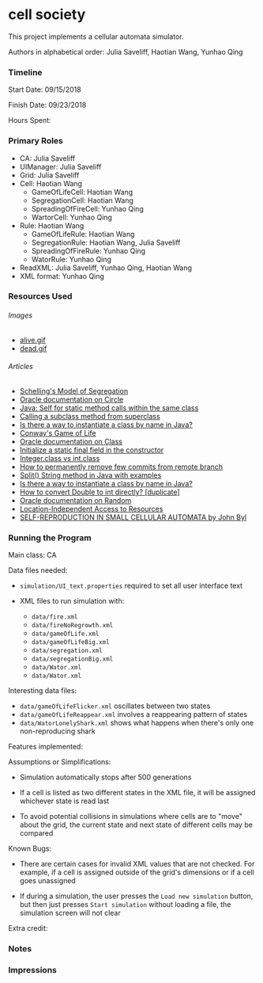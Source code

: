 cell society
====

This project implements a cellular automata simulator.

Authors in alphabetical order: Julia Saveliff, Haotian Wang, Yunhao Qing

### Timeline

Start Date: 09/15/2018

Finish Date: 09/23/2018

Hours Spent:

### Primary Roles
* CA: Julia Saveliff
* UIManager: Julia Saveliff
* Grid: Julia Saveliff
* Cell: Haotian Wang
    * GameOfLifeCell: Haotian Wang
    * SegregationCell: Haotian Wang
    * SpreadingOfFireCell: Yunhao Qing
    * WartorCell: Yunhao Qing
* Rule: Haotian Wang
    * GameOfLifeRule: Haotian Wang
    * SegregationRule: Haotian Wang, Julia Saveliff
    * SpreadingOfFireRule: Yunhao Qing
    * WatorRule: Yunhao Qing
* ReadXML: Julia Saveliff, Yunhao Qing, Haotian Wang
* XML format: Yunhao Qing

### Resources Used

###### Images
* [alive.gif](https://commons.wikimedia.org/wiki/File:Solid_white.png)
* [dead.gif](https://commons.wikimedia.org/wiki/File:Solid_black.png)

###### Articles
* [Schelling's Model of Segregation
](http://nifty.stanford.edu/2014/mccown-schelling-model-segregation/)
* [Oracle documentation on Circle](https://docs.oracle.com/javase/8/javafx/api/javafx/scene/shape/Circle.html)
* [Java: Self for static method calls within the same class](https://stackoverflow.com/questions/22700944/java-self-for-static-method-calls-within-the-same-class)
* [Calling a subclass method from superclass](https://stackoverflow.com/questions/10021603/calling-a-subclass-method-from-superclass)
* [Is there a way to instantiate a class by name in Java?](https://stackoverflow.com/questions/9886266/is-there-a-way-to-instantiate-a-class-by-name-in-java)
* [Conway's Game of Life](https://en.wikipedia.org/wiki/Conway's_Game_of_Life#Rules)
* [Oracle documentation on Class](https://docs.oracle.com/javase/7/docs/api/java/lang/Class.html#getConstructor(java.lang.Class...))
* [Initialize a static final field in the constructor](https://stackoverflow.com/questions/5093744/initialize-a-static-final-field-in-the-constructor)
* [Integer.class vs int.class
](https://l.messenger.com/l.php?u=https%3A%2F%2Fstackoverflow.com%2Fquestions%2F22470985%2Finteger-class-vs-int-class&h=AT0oxh3T6S7cgm3CMzhRzM-bvukfJYa5z3dXlGkvSAJkB-cd-ucubCPXM4pLevC69Rc95Srq_DW-I0h1FdTZsHNwYd470REraRFeRU-z1YK_47OpJFGXvmkI6ulIDw)
* [How to permanently remove few commits from remote branch
](https://stackoverflow.com/questions/3293531/how-to-permanently-remove-few-commits-from-remote-branch)
* [Split() String method in Java with examples
](https://www.geeksforgeeks.org/split-string-java-examples/)
* [Is there a way to instantiate a class by name in Java?
](https://stackoverflow.com/questions/9886266/is-there-a-way-to-instantiate-a-class-by-name-in-java)
* [How to convert Double to int directly? [duplicate]
](https://stackoverflow.com/questions/5404149/how-to-convert-double-to-int-directly)
* [Oracle documentation on Random](https://docs.oracle.com/javase/7/docs/api/java/util/Random.html)
* [Location-Independent Access to Resources
](https://docs.oracle.com/javase/8/docs/technotes/guides/lang/resources.html)
* [SELF-REPRODUCTION IN SMALL CELLULAR AUTOMATA by John Byl](https://ac.els-cdn.com/016727898990242X/1-s2.0-016727898990242X-main.pdf?_tid=a8f00ee7-a6d2-49e6-94d9-e931442d8a5c&acdnat=1538317272_1705cdc2dd3eb1e5a0f714e843978538)


### Running the Program

Main class: CA

Data files needed: 

* `simulation/UI_text.properties` required to set all user interface text

* XML files to run simulation with:

    * `data/fire.xml`
    * `data/fireNoRegrowth.xml`
    * `data/gameOfLife.xml`
    * `data/gameOfLifeBig.xml`
    * `data/segregation.xml`
    * `data/segregationBig.xml`
    * `data/Wator.xml`
    * `data/Wator.xml`

Interesting data files:

* `data/gameOfLifeFlicker.xml` oscillates between two states
* `data/gameOfLifeReappear.xml` involves a reappearing pattern of states
* `data/WatorLonelyShark.xml` shows what happens when there's only one non-reproducing shark

Features implemented:

Assumptions or Simplifications:

* Simulation automatically stops after 500 generations 

* If a cell is listed as two different states in the XML file, it will be assigned whichever 
state is read last

* To avoid potential collisions in simulations where cells are to "move" about the grid, 
the current state and next state of different cells may be compared

Known Bugs:

* There are certain cases for invalid XML values that are not checked. For example, if a cell is assigned outside
of the grid's dimensions or if a cell goes unassigned

* If during a simulation, the user presses the `Load new simulation` button, but then just
presses `Start simulation` without loading a file, the simulation screen will not clear

Extra credit:


### Notes


### Impressions

